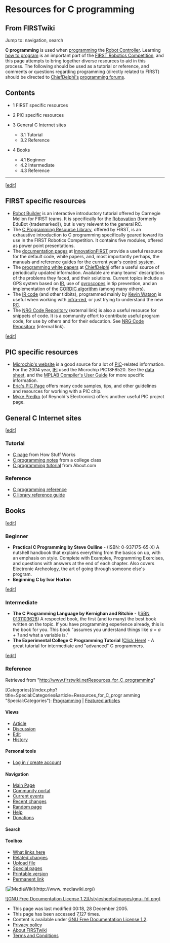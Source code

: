 # Resources for C programming

## From FIRSTwiki

Jump to: navigation, search

**C programming** is used when [programming](programming) the [Robot Controller](robot-controller). Learning [how to program](How-to#Programming "How-to") is an important part of the [FIRST Robotics Competition](first-robotics-competition), and this page attempts to bring together diverse resources to aid in this process. The following should be used as a tutorial or reference, and comments or questions regarding programming (directly related to FIRST) should be directed to [ChiefDelphi's](chiefdelphi) [programming forums](http://www.chiefdelphi.com/forums/forumdisplay.php?f=51 "http://www.chiefdelphi.com/forums/forumdisplay.php?f=51").

## Contents

- 1 FIRST specific resources
- 2 PIC specific resources
- 3 General C Internet sites

  - 3.1 Tutorial
  - 3.2 Reference

- 4 Books

  - 4.1 Beginner
  - 4.2 Intermediate
  - 4.3 Reference

--------------------------------------------------------------------------------

[[edit](/index.php?title=Resources_for_C_programming&action=edit&section=1 "Edit section: FIRST specific resources")]

## FIRST specific resources

- [Robot Builder](http://www.rec.ri.cmu.edu/education/robot_builder/ "http://www.rec.ri.cmu.edu/education/robot_builder/") is an interactive introductory tutorial offered by Carnegie Mellon for FIRST teams. It is specifically for the [Robovation](EDU_Bot_%282004%29 "EDU Bot \(2004\)") (formerly EduBot {trademarked}), but is very relevent to the general RC.
- The [C Programming Resource Library](http://www.usfirst.org/robotics/C_help.htm "http://www.usfirst.org/robotics/C_help.htm"), offered by FIRST, is an exhaustive introduction to C programming specifically geared toward its use in the FIRST Robotics Competition. It contains five modules, offered as power point presentations.
- The [documentation pages](http://www.innovationfirst.com/FIRSTRobotics/documentation.htm "http://www.innovationfirst.com/FIRSTRobotics/documentation.htm") at [InnovationFIRST](InnovationFIRST "InnovationFIRST") provide a useful resource for the default code, white papers, and, most importantly perhaps, the manuals and reference guides for the current year's [control system](control-system).
- The [programming white papers](http://www.chiefdelphi.com/forums/papers.php?s=&categoryid=6&perpage=10&direction=DESC&sort=date "http://www.chiefdelphi.com/forums/papers.php?s=&categoryid=6&perpage=10&direction=DESC&sort=date") at [ChiefDelphi](chiefdelphi) offer a useful source of periodically updated information. Available are many teams' descriptions of the problems they faced, and their solutions. Current topics include a GPS system based on [IR](/index.php?title=Infra-red&action=edit "Infra-red"), use of [gyroscopes](/index.php?title=Gyroscopes&action=edit "Gyroscopes") in tip prevention, and an implementation of the [CORDIC algorithm](CORDIC_algorithm "CORDIC algorithm") (among many others).
- The [IR code](http://kevin.org/frc/ "http://kevin.org/frc/") (and other tidbits), programmed mainly by [Kevin Watson](Kevin_Watson "Kevin Watson") is useful when working with [infra-red](/index.php?title=Infra-red&action=edit "Infra-red"), or just trying to understand the new [RC](robot-controller).
- The [NRG Code Repository](http://nrg.chaosnet.org/repository/ "http://nrg.chaosnet.org/repository/") (external link) is also a useful resource for snippets of code. It is a community effort to contribute useful program code, for use by others and for their education. See [NRG Code Repository](NRG_Code_Repository "NRG Code Repository") (internal link).

[[edit](/index.php?title=Resources_for_C_programming&action=edit&section=2 "Edit section: PIC specific resources")]

## PIC specific resources

- [Microchip's website](http://microchip.com "http://microchip.com") is a good source for a lot of [PIC](PIC_C "PIC C")-related information. For the 2004 year, [IFI](InnovationFIRST "InnovationFIRST") used the Microchip PIC18F8520\. See the [data sheet](http://ww1.microchip.com/downloads/en/DeviceDoc/39609b.pdf "http://ww1.microchip.com/downloads/en/DeviceDoc/39609b.pdf"), and the [MPLAB Compiler's User Guide](http://ww1.microchip.com/downloads/en/DeviceDoc/51288c.pdf "http://ww1.microchip.com/downloads/en/DeviceDoc/51288c.pdf") for more specific information.
- [Eric's PIC Page](http://www.brouhaha.com/~eric/pic/ "http://www.brouhaha.com/~eric/pic/") offers many code samples, tips, and other guidelines and resources for working with a PIC chip.
- [Myke Predko](http://www.rentron.com/pic.htm "http://www.rentron.com/pic.htm") (of Reynold's Electronics) offers another useful PIC project page.

## General C Internet sites

[[edit](/index.php?title=Resources_for_C_programming&action=edit&section=4 "Edit section: Tutorial")]

### Tutorial

- [C page](http://computer.howstuffworks.com/c.htm "http://computer.howstuffworks.com/c.htm") from How Stuff Works
- [C programming notes](http://www.eskimo.com/~scs/cclass/cclass.html "http://www.eskimo.com/~scs/cclass/cclass.html") from a college class
- [C programming tutorial](http://cplus.about.com/library/blctut.htm "http://cplus.about.com/library/blctut.htm") from About.com

### Reference

- [C programming reference](http://www.phim.unibe.ch/comp_doc/c_manual/C/cref.html "http://www.phim.unibe.ch/comp_doc/c_manual/C/cref.html")
- [C library reference guide](http://www.acm.uiuc.edu/webmonkeys/book/c_guide/ "http://www.acm.uiuc.edu/webmonkeys/book/c_guide/")

## Books

[[edit](/index.php?title=Resources_for_C_programming&action=edit&section=7 "Edit section: Beginner")]

### Beginner

- **Practical C Programming by Steve Oulline** - (ISBN: 0-937175-65-X) A nutshell handbook that explains everything from the basics on up, with an emphasis on style. Complete with Examples, Programming Exercises, and questions with answers at the end of each chapter. Also covers Electronic Archeology, the art of going through someone else's program.
- **Beginning C by Ivor Horton**

[[edit](/index.php?title=Resources_for_C_programming&action=edit&section=8 "Edit section: Intermediate")]

### Intermediate

- **The C Programming Language by Kernighan and Ritchie** - ([ISBN 0131103628](/index.php?title=Special:Booksources&isbn=0131103628)) A respected book, the first (and to many) the best book written on the topic. If you have programming experience already, this is the book for you. This book "assumes you understand things like _a = a + 1_ and what a variable is."
- **The Experimental College C Programming Tutorial** ([Click Here](http://www.eskimo.com/~scs/cclass/ "http://www.eskimo.com/~scs/cclass/")) - A great tutorial for intermediate and "advanced" C programmers.

[[edit](/index.php?title=Resources_for_C_programming&action=edit&section=9 "Edit section: Reference")]

### Reference

Retrieved from "<http://www.firstwiki.netResources_for_C_programming>"

[Categories](/index.php?title=Special:Categories&article=Resources_for_C_progr
amming "Special:Categories"): [Programming](Category:Programming "Category:Programming") | [Featured articles](Category:Featured_articles "Category:Featured articles")

#### Views

- [Article](Resources_for_C_programming)
- [Discussion](Talk:Resources_for_C_programming)
- [Edit](/index.php?title=Resources_for_C_programming&action=edit)
- [History](/index.php?title=Resources_for_C_programming&action=history)

#### Personal tools

- [Log in / create account](/index.php?title=Special:Userlogin&returnto=Resources_for_C_programming)

[](Main_Page "Main Page")

#### Navigation

- [Main Page](Main_Page)
- [Community portal](FIRSTwiki:Community_portal)
- [Current events](Current_events)
- [Recent changes](Special:Recentchanges)
- [Random page](Special:Random)
- [Help](Help:Contents)
- [Donations](FIRSTwiki:Site_support)

#### Search

#### Toolbox

- [What links here](Special:Whatlinkshere/Resources_for_C_programming)
- [Related changes](Special:Recentchangeslinked/Resources_for_C_programming)
- [Upload file](Special:Upload)
- [Special pages](Special:Specialpages)
- [Printable version](/index.php?title=Resources_for_C_programming&printable=yes)
- [Permanent link](/index.php?title=Resources_for_C_programming&oldid=41886)

[![MediaWiki](/skins/common/images/poweredby_mediawiki_88x31.png)](http://www.
mediawiki.org/)

[![GNU Free Documentation License 1.2](/stylesheets/images/gnu-
fdl.png)](http://www.gnu.org/copyleft/fdl.html)

- This page was last modified 00:18, 28 December 2005.
- This page has been accessed 7,127 times.
- Content is available under [GNU Free Documentation License 1.2](http://www.gnu.org/copyleft/fdl.html "http://www.gnu.org/copyleft/fdl.html").
- [Privacy policy](FIRSTwiki:Privacy_policy "FIRSTwiki:Privacy policy")
- [About FIRSTwiki](FIRSTwiki:About "FIRSTwiki:About")
- [Terms and Conditions](FIRSTwiki:Terms_and_conditions "FIRSTwiki:Terms and conditions")
